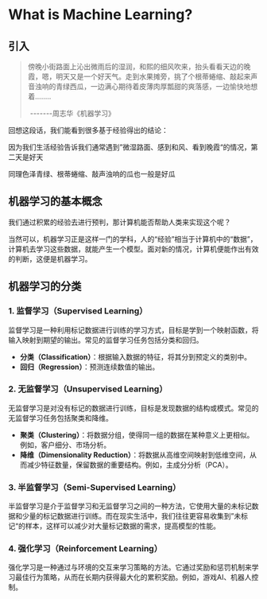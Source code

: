 # What is Machine Learning?

## 引入

> 傍晚小街路面上沁出微雨后的湿润，和熙的细风吹来，抬头看看天边的晚霞，嗯，明天又是一个好天气。走到水果摊旁，挑了个根蒂蜷缩、敲起来声音浊响的青绿西瓜，一边满心期待着皮薄肉厚瓢甜的爽落感，一边愉快地想着........
>
> ​                                                                                                                 -------周志华《机器学习》

回想这段话，我们能看到很多基于经验得出的结论：

因为我们生活经验告诉我们通常遇到”微湿路面、感到和风、看到晚霞“的情况，第二天是好天

同理色泽青绿、根蒂蜷缩、敲声浊响的瓜也一般是好瓜

##  机器学习的基本概念

我们通过积累的经验去进行预判，那计算机能否帮助人类来实现这个呢？

当然可以，机器学习正是这样一门的学科，人的“经验”相当于计算机中的“数据”，计算机去学习这些数据，就能产生一个模型。面对新的情况，计算机便能作出有效的判断，这便是机器学习。



## 机器学习的分类

### 1. 监督学习（Supervised Learning）

监督学习是一种利用标记数据进行训练的学习方式，目标是学到一个映射函数，将输入映射到期望的输出。常见的监督学习任务包括分类和回归。

- **分类（Classification）**：根据输入数据的特征，将其分到预定义的类别中。
- **回归（Regression）**：预测连续数值的输出。

### 2. 无监督学习（Unsupervised Learning）

无监督学习是对没有标记的数据进行训练，目标是发现数据的结构或模式。常见的无监督学习任务包括聚类和降维。

- **聚类（Clustering）**：将数据分组，使得同一组的数据在某种意义上更相似。例如，客户细分、市场分析。
- **降维（Dimensionality Reduction）**：将数据从高维空间映射到低维空间，从而减少特征数量，保留数据的重要结构。例如，主成分分析（PCA）。

### 3. 半监督学习（Semi-Supervised Learning）

半监督学习是介于监督学习和无监督学习之间的一种方法，它使用大量的未标记数据和少量的标记数据进行训练。而在现实生活中，我们往往更容易收集到”未标记“的样本，这样可以减少对大量标记数据的需求，提高模型的性能。

### 4. 强化学习（Reinforcement Learning）

强化学习是一种通过与环境的交互来学习策略的方法。它通过奖励和惩罚机制来学习最佳行为策略，从而在长期内获得最大化的累积奖励。例如，游戏AI、机器人控制。